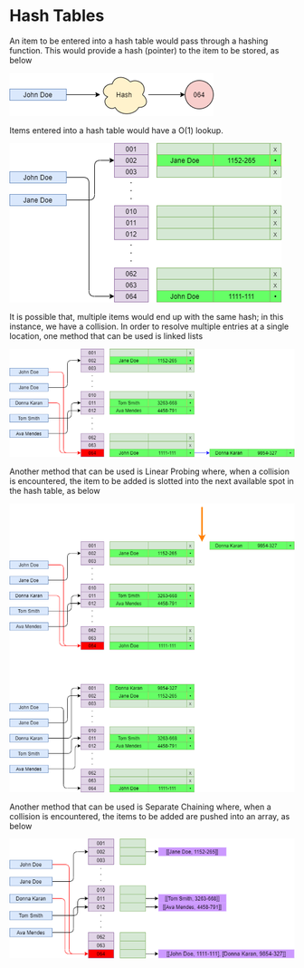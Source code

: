 # Hash Tables

An item to be entered into a hash table would pass through a hashing function.
This would provide a hash (pointer) to the item to be stored, as below

![](img/hashtable01.png)

Items entered into a hash table would have a O(1) lookup.

![](img/hashtable02.png)

It is possible that, multiple items would end up with the same hash; in this instance, we have a collision.
In order to resolve multiple entries at a single location, one method that can be used is linked lists

![](img/hashtable03.png)

Another method that can be used is Linear Probing where, when a collision is encountered, the item to be added is slotted into the next available spot in the hash table, as below

![](img/hashtable04.png)

Another method that can be used is Separate Chaining where, when a collision is encountered, the items to be added are pushed into an array, as below

![](img/hashtable05.png)